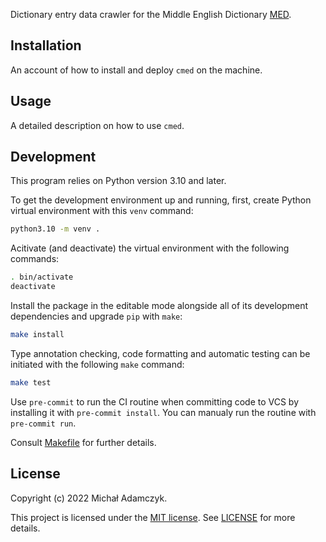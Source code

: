 Dictionary entry data crawler for the Middle English Dictionary
[MED](https://quod.lib.umich.edu/m/middle-english-dictionary/dictionary).


## Installation

An account of how to install and deploy `cmed` on the machine.


## Usage

A detailed description on how to use `cmed`.


## Development

This program relies on Python version 3.10 and later.

To get the development environment up and running, first, create Python virtual
environment with this `venv` command:

```sh
python3.10 -m venv .
```

Acitivate (and deactivate) the virtual environment with the following commands:

```sh
. bin/activate
deactivate
```

Install the package in the editable mode alongside all of its development
dependencies and upgrade `pip` with `make`:

```sh
make install
```

Type annotation checking, code formatting and automatic testing can be initiated
with the following `make` command:

```sh
make test
```

Use `pre-commit` to run the CI routine when committing code to VCS by
installing it with `pre-commit install`. You can manualy run the routine with
`pre-commit run`.

Consult [Makefile](Makefile) for further details.


## License

Copyright (c) 2022 Michał Adamczyk.

This project is licensed under the [MIT license](https://opensource.org/licenses/MIT).
See [LICENSE](LICENSE) for more details.
